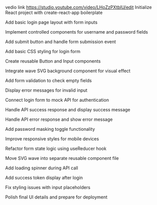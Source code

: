 vedio link https://studio.youtube.com/video/LHoZzPXtblU/edit
Initialize React project with create-react-app boilerplate

Add basic login page layout with form inputs

Implement controlled components for username and password fields

Add submit button and handle form submission event

Add basic CSS styling for login form

Create reusable Button and Input components

Integrate wave SVG background component for visual effect

Add form validation to check empty fields

Display error messages for invalid input

Connect login form to mock API for authentication

Handle API success response and display success message

Handle API error response and show error message

Add password masking toggle functionality

Improve responsive styles for mobile devices

Refactor form state logic using useReducer hook

Move SVG wave into separate reusable component file

Add loading spinner during API call

Add success token display after login

Fix styling issues with input placeholders

Polish final UI details and prepare for deployment
